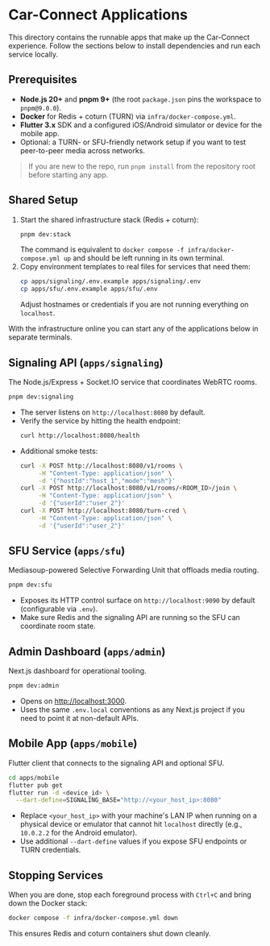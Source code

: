 # Car-Connect Applications

This directory contains the runnable apps that make up the Car-Connect experience.
Follow the sections below to install dependencies and run each service locally.

## Prerequisites

- **Node.js 20+** and **pnpm 9+** (the root `package.json` pins the workspace to `pnpm@9.0.0`).
- **Docker** for Redis + coturn (TURN) via `infra/docker-compose.yml`.
- **Flutter 3.x** SDK and a configured iOS/Android simulator or device for the mobile app.
- Optional: a TURN- or SFU-friendly network setup if you want to test peer-to-peer media across networks.

> If you are new to the repo, run `pnpm install` from the repository root before starting any app.

## Shared Setup

1. Start the shared infrastructure stack (Redis + coturn):
   ```bash
   pnpm dev:stack
   ```
   The command is equivalent to `docker compose -f infra/docker-compose.yml up` and should be left running in its own terminal.
2. Copy environment templates to real files for services that need them:
   ```bash
   cp apps/signaling/.env.example apps/signaling/.env
   cp apps/sfu/.env.example apps/sfu/.env
   ```
   Adjust hostnames or credentials if you are not running everything on `localhost`.

With the infrastructure online you can start any of the applications below in separate terminals.

## Signaling API (`apps/signaling`)

The Node.js/Express + Socket.IO service that coordinates WebRTC rooms.

```bash
pnpm dev:signaling
```

- The server listens on `http://localhost:8080` by default.
- Verify the service by hitting the health endpoint:
  ```bash
  curl http://localhost:8080/health
  ```
- Additional smoke tests:
  ```bash
  curl -X POST http://localhost:8080/v1/rooms \
       -H "Content-Type: application/json" \
       -d '{"hostId":"host_1","mode":"mesh"}'
  curl -X POST http://localhost:8080/v1/rooms/<ROOM_ID>/join \
       -H "Content-Type: application/json" \
       -d '{"userId":"user_2"}'
  curl -X POST http://localhost:8080/turn-cred \
       -H "Content-Type: application/json" \
       -d '{"userId":"user_2"}'
  ```

## SFU Service (`apps/sfu`)

Mediasoup-powered Selective Forwarding Unit that offloads media routing.

```bash
pnpm dev:sfu
```

- Exposes its HTTP control surface on `http://localhost:9090` by default (configurable via `.env`).
- Make sure Redis and the signaling API are running so the SFU can coordinate room state.

## Admin Dashboard (`apps/admin`)

Next.js dashboard for operational tooling.

```bash
pnpm dev:admin
```

- Opens on [http://localhost:3000](http://localhost:3000).
- Uses the same `.env.local` conventions as any Next.js project if you need to point it at non-default APIs.

## Mobile App (`apps/mobile`)

Flutter client that connects to the signaling API and optional SFU.

```bash
cd apps/mobile
flutter pub get
flutter run -d <device_id> \
  --dart-define=SIGNALING_BASE="http://<your_host_ip>:8080"
```

- Replace `<your_host_ip>` with your machine's LAN IP when running on a physical device or emulator that cannot hit `localhost` directly (e.g., `10.0.2.2` for the Android emulator).
- Use additional `--dart-define` values if you expose SFU endpoints or TURN credentials.

## Stopping Services

When you are done, stop each foreground process with `Ctrl+C` and bring down the Docker stack:

```bash
docker compose -f infra/docker-compose.yml down
```

This ensures Redis and coturn containers shut down cleanly.
